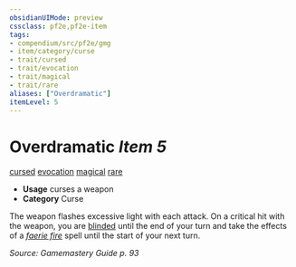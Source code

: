 ```yaml
---
obsidianUIMode: preview
cssclass: pf2e,pf2e-item
tags:
- compendium/src/pf2e/gmg
- item/category/curse
- trait/cursed
- trait/evocation
- trait/magical
- trait/rare
aliases: ["Overdramatic"]
itemLevel: 5
---
```

# Overdramatic *Item 5*  
[cursed](../../../rules/traits/cursed-gmg.md)  [evocation](../../../rules/traits/evocation.md)  [magical](../../../rules/traits/magical.md)  [rare](../../../rules/traits/rare.md)  

- **Usage** curses a weapon
- **Category** Curse

The weapon flashes excessive light with each attack. On a critical hit with the weapon, you are [blinded](../../../rules/conditions.md#Blinded) until the end of your turn and take the effects of a _[faerie fire](../../spells/faerie-fire.md)_ spell until the start of your next turn.

*Source: Gamemastery Guide p. 93*